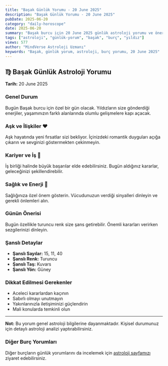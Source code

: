 ```yaml
---
title: "Başak Günlük Yorumu - 20 June 2025"
description: "Başak Günlük Yorumu - 20 June 2025"
pubDate: 2025-06-20
category: "daily-horoscope"
date: 2025-06-20
summary: "Başak burcu için 20 June 2025 günlük astroloji yorumu ve önerileri."
tags: ["astroloji", "günlük-yorum", "başak", "burç", "yıldız"]
views: 577
author: "MindVerse Astroloji Uzmanı"
keywords: "Başak, günlük yorum, astroloji, burç yorumu, 20 June 2025"
---
```


## ♍ Başak Günlük Astroloji Yorumu

**Tarih:** 20 June 2025

### Genel Durum

Bugün Başak burcu için özel bir gün olacak. Yıldızların size gönderdiği enerjiler, yaşamınızın farklı alanlarında olumlu gelişmelere kapı açacak.

### Aşk ve İlişkiler ❤️

Aşk hayatında yeni fırsatlar sizi bekliyor. İçinizdeki romantik duyguları açığa çıkarın ve sevginizi göstermekten çekinmeyin.

### Kariyer ve İş 💼

İş birliği halinde büyük başarılar elde edebilirsiniz. Bugün aldığınız kararlar, geleceğinizi şekillendirebilir.

### Sağlık ve Enerji 🌟

Sağlığınıza özel önem gösterin. Vücudunuzun verdiği sinyalleri dinleyin ve gerekli önlemleri alın.

### Günün Önerisi

Bugün özellikle turuncu renk size şans getirebilir. Önemli kararları verirken sezgilerinizi dinleyin.

### Şanslı Detaylar

- **Şanslı Sayılar:** 15, 11, 40
- **Şanslı Renk:** Turuncu
- **Şanslı Taş:** Kuvars
- **Şanslı Yön:** Güney

### Dikkat Edilmesi Gerekenler

- Aceleci kararlardan kaçının
- Sabırlı olmayı unutmayın
- Yakınlarınızla iletişiminizi güçlendirin
- Mali konularda temkinli olun

---

**Not:** Bu yorum genel astroloji bilgilerine dayanmaktadır. Kişisel durumunuz için detaylı astroloji analizi yaptırabilirsiniz.

### Diğer Burç Yorumları

Diğer burçların günlük yorumlarını da incelemek için [astroloji sayfamızı](/astrology) ziyaret edebilirsiniz.
